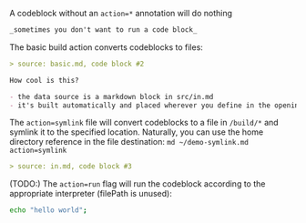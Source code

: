 A codeblock without an `action=*` annotation will do nothing

```md
_sometimes you don't want to run a code block_
```

The basic build action converts codeblocks to files:

```md ../build/basic-built.md action=build
> source: basic.md, code block #2

How cool is this?

- the data source is a markdown block in src/in.md
- it's built automatically and placed wherever you define in the opening tag
```

The `action=symlink` file will convert codeblocks to a file in `/build/*` and symlink it to the specified location. Naturally, you can use the home directory reference in the file destination: `md ~/demo-symlink.md action=symlink`

```md ../build/basic-symlink.md action=symlink
> source: in.md, code block #3
```

(TODO:) The `action=run` flag will run the codeblock according to the appropriate interpreter (filePath is unused):

```sh action=run
echo "hello world";
```
